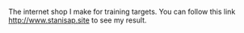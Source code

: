 The internet shop I make for training targets.
You can follow this link http://www.stanisap.site to see my result.
